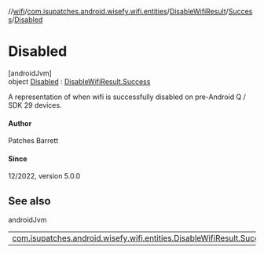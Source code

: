 //[wifi](../../../../../index.md)/[com.isupatches.android.wisefy.wifi.entities](../../../index.md)/[DisableWifiResult](../../index.md)/[Success](../index.md)/[Disabled](index.md)

# Disabled

[androidJvm]\
object [Disabled](index.md) : [DisableWifiResult.Success](../index.md)

A representation of when wifi is successfully disabled on pre-Android Q / SDK 29 devices.

#### Author

Patches Barrett

#### Since

12/2022, version 5.0.0

## See also

androidJvm

| | |
|---|---|
| [com.isupatches.android.wisefy.wifi.entities.DisableWifiResult.Success](../index.md) |  |
